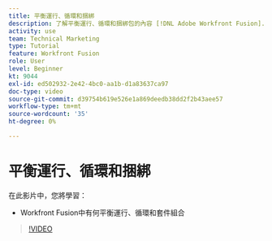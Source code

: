 ```yaml
---
title: 平衡運行、循環和捆綁
description: 了解平衡運行、循環和捆綁包的內容 [!DNL Adobe Workfront Fusion].
activity: use
team: Technical Marketing
type: Tutorial
feature: Workfront Fusion
role: User
level: Beginner
kt: 9044
exl-id: ed502932-2e42-4bc0-aa1b-d1a83637ca97
doc-type: video
source-git-commit: d39754b619e526e1a869deedb38dd2f2b43aee57
workflow-type: tm+mt
source-wordcount: '35'
ht-degree: 0%

---
```


# 平衡運行、循環和捆綁

在此影片中，您將學習：

* Workfront Fusion中有何平衡運行、循環和套件組合

>[!VIDEO](https://video.tv.adobe.com/v/335285/?quality=12)
